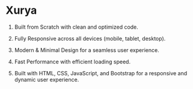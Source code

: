 # Xurya
1) Built from Scratch with clean and optimized code.

2) Fully Responsive across all devices (mobile, tablet, desktop).

3) Modern & Minimal Design for a seamless user experience.

4) Fast Performance with efficient loading speed.

5) Built with HTML, CSS, JavaScript, and Bootstrap for a responsive and dynamic user experience.
